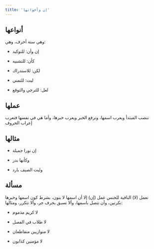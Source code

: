```yaml
---
title: 'إن وأخواتها'
---
```


## أنواعها

وهي ستة أحرف، وهي:

- إن وأن: للتوكيد

- كأن: للتشبيه

- لكن: للاستدراك

- ليت: للتمني

- لعل: للترجي والتوقع

## عملها

تنصب المبتدأ ويعرب اسمها، وترفع الخبر ويعرب خبرها، وأما هي في نفسها فتعرب إعراب الحروف

## مثالها

- إن نورا جميلة

- وكأنها بدر

- وليت الصيف بارد

## مسألة

تعمل (لا) النافية للجنس عمل (إن) إلا أن اسمها لا ينون، بشرط كون اسمها وخبرها نكرتين، وأن تتصل باسمها، وألا تسبق بحرف جر، وألا تتكرر، ومثالها:

- لا كريم مذموم

- لا طلاب في الفصل

- لا متوازيين متقاطعان

- لا مؤمنين كذابون
